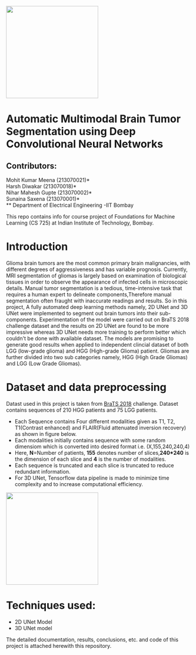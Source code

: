 
<img src="https://drive.google.com/uc?id=1GkjZ9W02VQp4w4a4wA70NwRxDcwJJjWd" width="250" height="250" allow="autoplay"></img>


# Automatic Multimodal Brain Tumor Segmentation using Deep Convolutional Neural Networks
## Contributors:
Mohit Kumar Meena (213070021)* \
Harsh Diwakar (213070018)* \
Nihar Mahesh Gupte (213070002)* \
Sunaina Saxena (213070001)* \
** Department of Electrical Engineering -IIT Bombay

This repo contains info for course project of Foundations for Machine Learning (CS 725) at Indian Institute of Technology, Bombay.

# Introduction
Glioma brain tumors are the most common primary brain malignancies, with different degrees of aggressiveness and has variable prognosis. Currently, MRI segmentation of gliomas is largely based on examination of biological tissues in order to observe the appearance of infected cells in microscopic details. Manual tumor segmentation is a tedious, time-intensive task that requires a human expert to delineate components,Therefore manual segmentation often fraught with inaccurate readings and results. So in this project, A fully automated deep learning methods namely, 2D UNet and 3D UNet were implemented to segment out brain tumors into their sub-components. Experimentation of the model were carried out on BraTS 2018 challenge dataset and the results on 2D UNet are found to be more impressive whereas 3D UNet needs more training to perform better which couldn't be done with available dataset. The models are promising to generate good results when applied to independent clincial dataset of both LGG (low-grade glioma) and HGG (High-grade Glioma) patient. Gliomas are further divided into two sub categories namely, HGG (High Grade Gliomas) and LGG (Low Grade Gliomas).

# Dataset and data preprocessing
Datast used in this project is taken from [BraTS 2018](https://paperswithcode.com/dataset/brats-2018-1) challenge. Dataset contains sequences of 210 HGG patients and 75 LGG patients. 
* Each Sequence contains Four different modalities given as T1, T2, T1(Contrast enhanced) and FLAIR(Fluid attenuated inversion recovery) as shown in figure below.
* Each modalities initially contains sequence with some random dimensiom which is converted into desired format i.e. (X,155,240,240,4)
 * Here, **N**=Number of patients, **155** denotes number of slices,**240*240** is the dimension of each slice and **4** is the number of modalities.
* Each sequence is truncated and each slice is truncated to reduce redundant information.
* For 3D UNet, Tensorflow data pipeline is made to minimize time complexity and to increase computational efficiency.


<img src="https://drive.google.com/uc?export=view&id=1ouHZxvtAOVzGovq03YXqNKx8JkLwpjcq" width="250" height="250" allow="autoplay"></img>

# Techniques used:
* 2D UNet Model
* 3D UNet model

The detailed documentation, results, conclusions, etc. and code of this project is attached herewith this repository.
